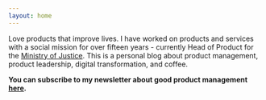 ```yaml
---
layout: home
---
```

Love products that improve lives. I have worked on products and services with a social mission for over fifteen years - currently Head of Product for the [Ministry of Justice](https://www.gov.uk/government/organisations/ministry-of-justice/). This is a personal blog about product management, product leadership, digital transformation, and coffee. 

**You can subscribe to my newsletter about good product management [here](https://goodproduct.management/).**
